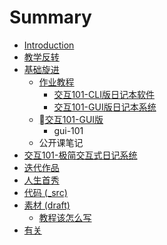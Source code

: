 # Summary

* [Introduction](README.md)
* [教学反转](0MOOC/README.md)
* [基础旋进](1sTry/README.md)
   * [作业教程](1sTry/homework.md)
       * [交互101-CLI版日记本软件](.1sTry/101-notes.md/101-notesmd.md)
       * [交互101-GUI版日记本系统](1sTry/gui-101.md)
   * [交互101-GUI版](.1sTry/gui.md)
       * gui-101
   * 公开课笔记
* [交互101-极简交互式日记系统](1sTry/101-notes.md)
* [迭代作品](2nDev/README.md)
* [人生首秀](3rDemo/README.md)
* [代码 (_src)](_src/README.md)
* [素材 (draft)](draft/README.md)
   * [教程该怎么写](draft/how2tutorial.md)
* [有关](ABOUT.md)

